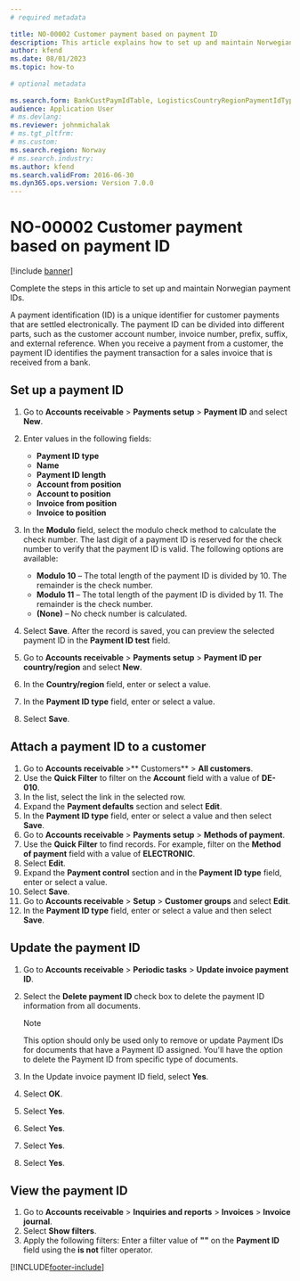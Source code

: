 ```yaml
--- 
# required metadata 
 
title: NO-00002 Customer payment based on payment ID
description: This article explains how to set up and maintain Norwegian payment IDs. 
author: kfend
ms.date: 08/01/2023
ms.topic: how-to 
 
# optional metadata 
 
ms.search.form: BankCustPaymIdTable, LogisticsCountryRegionPaymentIdType_NO, CustTable, CustPaymMode, CustGroup,  CustInvoiceJournal   
audience: Application User 
# ms.devlang:  
ms.reviewer: johnmichalak
# ms.tgt_pltfrm:  
# ms.custom:  
ms.search.region: Norway
# ms.search.industry: 
ms.author: kfend
ms.search.validFrom: 2016-06-30 
ms.dyn365.ops.version: Version 7.0.0 
---
```

# NO-00002 Customer payment based on payment ID

[!include [banner](../../includes/banner.md)]

Complete the steps in this article to set up and maintain Norwegian payment IDs. 

A payment identification (ID) is a unique identifier for customer payments that are settled electronically. The payment ID can be divided into different parts, such as the customer account number, invoice number, prefix, suffix, and external reference. When you receive a payment from a customer, the payment ID identifies the payment transaction for a sales invoice that is received from a bank.

## Set up a payment ID
1. Go to **Accounts receivable** > **Payments setup** > **Payment ID** and select **New**.
2. Enter values in the following fields:

   - **Payment ID type**
   - **Name**
   - **Payment ID length**
   - **Account from position**
   - **Account to position**
   - **Invoice from position**
   - **Invoice to position** 

3. In the **Modulo** field, select the modulo check method to calculate the check number. The last digit of a payment ID is reserved for the check number to verify that the payment ID is valid. The following options are available:

   - **Modulo 10** – The total length of the payment ID is divided by 10. The remainder is the check number.
   - **Modulo 11** – The total length of the payment ID is divided by 11. The remainder is the check number.
   - **(None)** – No check number is calculated.  

4. Select **Save**. After the record is saved, you can preview the selected payment ID in the **Payment ID test** field.
5. Go to **Accounts receivable** > **Payments setup** > **Payment ID per country/region** and select **New**.
6. In the **Country/region** field, enter or select a value.
7. In the **Payment ID type** field, enter or select a value.
8. Select **Save**.

## Attach a payment ID to a customer
1. Go to **Accounts receivable** >** Customers** > **All customers**.
2. Use the **Quick Filter** to filter on the **Account** field with a value of **DE-010**.
3. In the list, select the link in the selected row.
4. Expand the **Payment defaults** section and select **Edit**.
5. In the **Payment ID type** field, enter or select a value and then select **Save**.
6. Go to **Accounts receivable** > **Payments setup** > **Methods of payment**.
7. Use the **Quick Filter** to find records. For example, filter on the **Method of payment** field with a value of **ELECTRONIC**.
8. Select **Edit**.
9. Expand the **Payment control** section and in the **Payment ID type** field, enter or select a value.
10. Select **Save**.
11. Go to **Accounts receivable** > **Setup** > **Customer groups** and select **Edit**.
12. In the **Payment ID type** field, enter or select a value and then select **Save**.

## Update the payment ID
1. Go to **Accounts receivable** > **Periodic tasks** > **Update invoice payment ID**.
2. Select the **Delete payment ID** check box to delete the payment ID information from all documents.

    > [!NOTE]
    > This option should only be used only to remove or update Payment IDs for documents that have a Payment ID assigned. You'll have the option to delete the Payment ID from specific type of documents.  

3. In the Update invoice payment ID field, select **Yes**.
4. Select **OK**.
5. Select **Yes**.
6. Select **Yes**.
7. Select **Yes**.
8. Select **Yes**.

## View the payment ID
1. Go to **Accounts receivable** > **Inquiries and reports** > **Invoices** > **Invoice journal**.
2. Select **Show filters**.
3. Apply the following filters: Enter a filter value of **""** on the **Payment ID** field using the **is not** filter operator.



[!INCLUDE[footer-include](../../../includes/footer-banner.md)]
